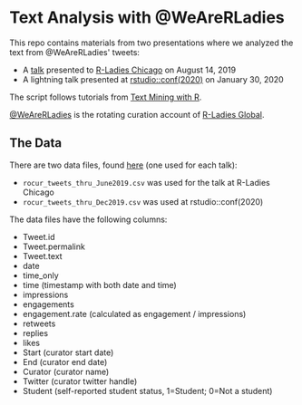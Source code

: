 # Text Analysis with @WeAreRLadies

This repo contains materials from two presentations where we analyzed the text from @WeAreRLadies' tweets:    
  
 - A [talk](https://www.meetup.com/rladies-chicago/events/263406265/) presented to [R-Ladies Chicago](https://rladieschicago.org/) on August 14, 2019  
 - A lightning talk presented at [rstudio::conf(2020)](https://resources.rstudio.com/rstudio-conf-2020/lightning-talk-katherine-simeon) on January 30, 2020  
    

The script follows tutorials from [Text Mining with R](https://www.tidytextmining.com/).  
  
  
[@WeAreRLadies](https://twitter.com/WeAreRLadies) is the rotating curation account of [R-Ladies Global](https://rladies.org/).     
  
    
    
## The Data  
  
There are two data files, found [here](https://github.com/katherinesimeon/WeAreRLadies-text-data/tree/master/data) (one used for each talk):  
  
 - `rocur_tweets_thru_June2019.csv` was used for the talk at R-Ladies Chicago  
 - `rocur_tweets_thru_Dec2019.csv` was used at rstudio::conf(2020)    

  
 The data files have the following columns:  
  
- Tweet.id  
- Tweet.permalink  
- Tweet.text  
- date  
- time_only  
- time (timestamp with both date and time)  
- impressions  
- engagements  
- engagement.rate (calculated as engagement / impressions)  
- retweets  
- replies  
- likes  
- Start (curator start date)  
- End (curator end date)  
- Curator (curator name)  
- Twitter (curator twitter handle)  
- Student (self-reported student status, 1=Student; 0=Not a student)  
  
